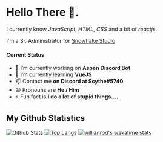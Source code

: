 # Hello There 👋.

I currently know *JavaScript*, *HTML*, *CSS* and a bit of *reactjs*.

I'm a Sr. Administrator for [Snowflake Studio](https://discord.com/invite/2SUybzb)

#### Current Status
- 🔭 I’m currently working on **Aspen Discord Bot**
- 🌱 I’m currently learning **VueJS**
- 📫 Contact me **on Discord at Scythe#5740**
- 😄 Pronouns are **He / Him**
- ⚡ Fun fact is **I do a lot of stupid things....**

## My Github Statistics
![Github Stats](https://github-readme-stats.vercel.app/api?username=scythe108&show_icons=true&theme=radical)
[![Top Langs](https://github-readme-stats.vercel.app/api/top-langs/?username=scythe108&langs_count=8&theme=radical)](https://github.com/anuraghazra/github-readme-stats)
[![willianrod's wakatime stats](https://github-readme-stats.vercel.app/api/wakatime?username=scythe108&theme=radical)](https://github.com/anuraghazra/github-readme-stats)
